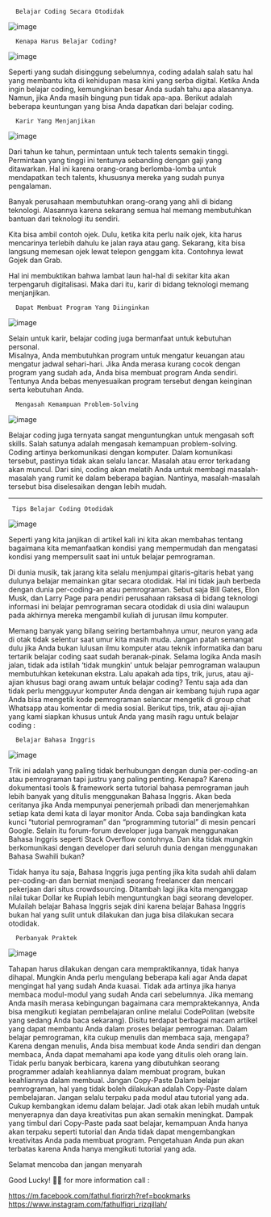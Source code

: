       Belajar Coding Secara Otodidak

![image](https://user-images.githubusercontent.com/101205923/159151471-6e69cb0f-7417-494b-84a3-41e9f8434704.png)

      Kenapa Harus Belajar Coding?  
    
   ![image](https://user-images.githubusercontent.com/101205923/159151840-28a99c90-d86d-45ec-9615-de3078049f63.png)
   
Seperti yang sudah disinggung sebelumnya, coding adalah salah satu hal yang membantu kita di kehidupan masa kini yang serba digital. 
Ketika Anda ingin belajar coding, kemungkinan besar Anda sudah tahu apa alasannya. Namun, jika Anda masih bingung pun tidak apa-apa. Berikut adalah beberapa keuntungan yang bisa Anda dapatkan dari belajar coding.

      Karir Yang Menjanjikan

   ![image](https://user-images.githubusercontent.com/101205923/159151874-a5da3fff-55f9-4f93-b86b-f136d00fe6b9.png)

Dari tahun ke tahun, permintaan untuk tech talents semakin tinggi. Permintaan yang tinggi ini tentunya sebanding dengan gaji yang ditawarkan. Hal ini karena orang-orang berlomba-lomba untuk mendapatkan tech talents, khususnya mereka yang sudah punya pengalaman.

Banyak perusahaan membutuhkan orang-orang yang ahli di bidang teknologi. Alasannya karena sekarang semua hal memang membutuhkan bantuan dari teknologi itu sendiri.

Kita bisa ambil contoh ojek. Dulu, ketika kita perlu naik ojek, kita harus mencarinya terlebih dahulu ke jalan raya atau gang. Sekarang, kita bisa langsung memesan ojek lewat telepon genggam kita. Contohnya lewat Gojek dan Grab.

Hal ini membuktikan bahwa lambat laun hal-hal di sekitar kita akan terpengaruh digitalisasi. Maka dari itu, karir di bidang teknologi memang menjanjikan.

      Dapat Membuat Program Yang Diinginkan
      
  ![image](https://user-images.githubusercontent.com/101205923/159151785-bd6b1f30-ec85-4319-bb17-623ba31f83ff.png)
  
Selain untuk karir, belajar coding juga bermanfaat untuk kebutuhan personal.  
Misalnya, Anda membutuhkan program untuk mengatur keuangan atau mengatur jadwal sehari-hari. Jika Anda merasa kurang cocok dengan program yang sudah ada, Anda bisa membuat program Anda sendiri. Tentunya Anda bebas menyesuaikan program tersebut dengan keinginan serta kebutuhan Anda.

      Mengasah Kemampuan Problem-Solving
      
  ![image](https://user-images.githubusercontent.com/101205923/159151749-26c149dc-1faa-4016-bdfe-c19347608e71.png)
      
Belajar coding juga ternyata sangat menguntungkan untuk mengasah soft skills. Salah satunya adalah mengasah kemampuan problem-solving.
Coding artinya berkomunikasi dengan komputer. Dalam komunikasi tersebut, pastinya tidak akan selalu lancar. Masalah atau error terkadang akan muncul.
Dari sini, coding akan melatih Anda untuk membagi masalah-masalah yang rumit ke dalam beberapa bagian. Nantinya, masalah-masalah tersebut bisa diselesaikan dengan lebih mudah.


----------------------------------------------------------------------------------------------------------------------------------------------------------------------- 

     Tips Belajar Coding Otodidak
	
![image](https://user-images.githubusercontent.com/101205923/159151669-cc23d3df-2cdf-44ce-add6-ef701ed91a1b.png)

      
Seperti yang kita janjikan di artikel kali ini kita akan membahas tentang bagaimana kita memanfaatkan kondisi yang mempermudah dan mengatasi kondisi yang mempersulit saat ini untuk belajar pemrograman.

Di dunia musik, tak jarang kita selalu menjumpai gitaris-gitaris hebat yang dulunya belajar memainkan gitar secara otodidak. Hal ini tidak jauh berbeda dengan dunia per-coding-an atau pemrograman. Sebut saja Bill Gates, Elon Musk, dan Larry Page para pendiri perusahaan raksasa di bidang teknologi informasi ini belajar pemrograman secara otodidak di usia dini walaupun pada akhirnya mereka mengambil kuliah di jurusan ilmu komputer.

Memang banyak yang bilang seiring bertambahnya umur, neuron yang ada di otak tidak selentur saat umur kita masih muda. Jangan patah semangat dulu jika Anda bukan lulusan ilmu komputer atau teknik informatika dan baru tertarik belajar coding saat sudah beranak-pinak. Selama logika Anda masih jalan, tidak ada istilah ‘tidak mungkin’ untuk belajar pemrograman walaupun membutuhkan ketekunan ekstra. Lalu apakah ada tips, trik, jurus, atau aji-ajian khusus bagi orang awam untuk belajar coding? Tentu saja ada dan tidak perlu mengguyur komputer Anda dengan air kembang tujuh rupa agar Anda bisa mengetik kode pemrograman selancar mengetik di group chat Whatsapp atau komentar di media sosial. Berikut tips, trik, atau aji-ajian yang kami siapkan khusus untuk Anda yang masih ragu untuk belajar coding :

      Belajar Bahasa Inggris
	
![image](https://user-images.githubusercontent.com/101205923/159151987-4074bebf-92df-43fa-b5ab-8ca04627602b.png)

Trik ini adalah yang paling tidak berhubungan dengan dunia per-coding-an atau pemrograman tapi justru yang paling penting. Kenapa? Karena dokumentasi tools & framework serta tutorial bahasa pemrograman jauh lebih banyak yang ditulis menggunakan Bahasa Inggris. Akan beda ceritanya jika Anda mempunyai penerjemah pribadi dan menerjemahkan setiap kata demi kata di layar monitor Anda. Coba saja bandingkan kata kunci “tutorial pemrograman” dan “programming tutorial” di mesin pencari Google. Selain itu forum-forum developer juga banyak menggunakan Bahasa Inggris seperti Stack Overflow contohnya. Dan kita tidak mungkin berkomunikasi dengan developer dari seluruh dunia dengan menggunakan Bahasa Swahili bukan?

Tidak hanya itu saja, Bahasa Inggris juga penting jika kita sudah ahli dalam per-coding-an dan berniat menjadi seorang freelancer dan mencari pekerjaan dari situs crowdsourcing. Ditambah lagi jika kita menganggap nilai tukar Dollar ke Rupiah lebih menguntungkan bagi seorang developer. Mulailah belajar Bahasa Inggris sejak dini karena belajar Bahasa Inggris bukan hal yang sulit untuk dilakukan dan juga bisa dilakukan secara otodidak.

      Perbanyak Praktek

![image](https://user-images.githubusercontent.com/101205923/159152129-67a53926-d90b-4031-af68-33e7de86ad4f.png)

Tahapan harus dilakukan dengan cara mempraktikannya, tidak hanya dihapal. Mungkin Anda perlu mengulang beberapa kali agar Anda dapat mengingat hal yang sudah Anda kuasai. Tidak ada artinya jika hanya membaca modul-modul yang sudah Anda cari sebelumnya. Jika memang Anda masih merasa kebingungan bagaimana cara mempraktekannya, Anda bisa mengikuti kegiatan pembelajaran online melalui CodePolitan (website yang sedang Anda baca sekarang). Disitu terdapat berbagai macam artikel yang dapat membantu Anda dalam proses belajar pemrograman.
Dalam belajar pemrograman, kita cukup menulis dan membaca saja, mengapa? Karena dengan menulis, Anda bisa membuat kode Anda sendiri dan dengan membaca, Anda dapat memahami apa kode yang ditulis oleh orang lain. Tidak perlu banyak berbicara, karena yang dibutuhkan seorang programmer adalah keahliannya dalam membuat program, bukan keahliannya dalam membual.
Jangan Copy-Paste
Dalam belajar pemrograman, hal yang tidak boleh dilakukan adalah Copy-Paste dalam pembelajaran. Jangan selalu terpaku pada modul atau tutorial yang ada. Cukup kembangkan idemu dalam belajar. Jadi otak akan lebih mudah untuk menyerapnya dan daya kreativitas pun akan semakin meningkat.
Dampak yang timbul dari Copy-Paste pada saat belajar, kemampuan Anda hanya akan terpaku seperti tutorial dan Anda tidak dapat mengembangkan kreativitas Anda pada membuat program. Pengetahuan Anda pun akan terbatas karena Anda hanya mengikuti tutorial yang ada.

Selamat mencoba dan jangan menyarah

Good Lucky! 💎💪
for more information call : 

https://m.facebook.com/fathul.fiqrirzh?ref=bookmarks
https://www.instagram.com/fathulfiqri_rizqillah/


